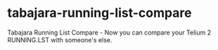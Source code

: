 tabajara-running-list-compare
=============================

Tabajara Running List Compare - Now you can compare your Telium 2 RUNNING.LST with someone's else.
